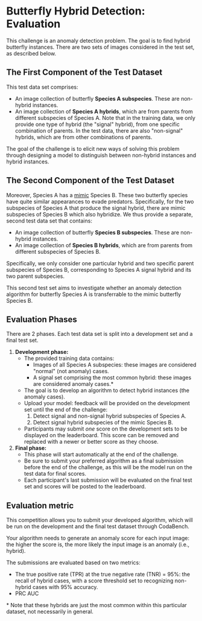 # Butterfly Hybrid Detection: Evaluation
This challenge is an anomaly detection problem. The goal is to find hybrid butterfly instances. There are two sets of images considered in the test set, as described below.

## The First Component of the Test Dataset
This test data set comprises:
- An image collection of butterfly **Species A subspecies**. These are non-hybrid instances.
- An image collection of **Species A hybrids**, which are from parents from different subspecies of Species A. Note that in the training data, we only provide one type of hybrid (the "signal" hybrid), from one specific combination of parents. In the test data, there are also "non-signal" hybrids, which are from other combinations of parents. 

The goal of the challenge is to elicit new ways of solving this problem through designing a model to distinguish between non-hybrid instances and hybrid instances.

## The Second Component of the Test Dataset
Moreover, Species A has a [mimic](https://en.wikipedia.org/wiki/M%C3%BCllerian_mimicry) Species B. These two butterfly species have quite similar appearances to evade predators. Specifically, for the two subspecies of Species A that produce the signal hybrid, there are mimic subspecies of Species B which also hybridize. We thus provide a separate, second test data set that contains:
- An image collection of butterfly **Species B subspecies**. These are non-hybrid instances.
- An image collection of **Species B hybrids**, which are from parents from different subspecies of Species B. 

Specifically, we only consider one particular hybrid and two specific parent subspecies of Species B, corresponding to Species A signal hybrid and its two parent subspecies. 

This second test set aims to investigate whether an anomaly detection algorithm for butterfly Species A is transferrable to the mimic butterfly Species B.

## Evaluation Phases
There are 2 phases. Each test data set is split into a development set and a final test set.  
1. **Development phase:**
	* The provided training data contains:
		- Images of all Species A subspecies: these images are considered "normal" (not anomaly) cases.
		- A signal set comprising the most common hybrid: these images are considered anomaly cases.*
	* The goal is to develop an algorithm to detect hybrid instances (the anomaly cases).
	* Upload your model: feedback will be provided on the development set until the end of the challenge:
		1. Detect signal and non-signal hybrid subspecies of Species A. 
		2. Detect signal hybrid subspecies of the mimic Species B.
	* Participants may submit _one_ score on the development sets to be displayed on the leaderboard. This score can be removed and replaced with a newer or better score as they choose.
2. **Final phase:**
	* This phase will start automatically at the end of the challenge.
 	* Be sure to submit your preferred algorithm as a final submission before the end of the challenge, as this will be the model run on the test data for final scores.
	* Each participant's last submission will be evaluated on the final test set and scores will be posted to the leaderboard. 

## Evaluation metric

This competition allows you to submit your developed algorithm, which will be run on the development and the final test dataset through CodaBench.

Your algorithm needs to generate an anomaly score for each input image: the higher the score is, the more likely the input image is an anomaly (i.e., hybrid).

The submissions are evaluated based on two metrics:
- The true positive rate (TPR) at the true negative rate (TNR) = 95%: the recall of hybrid cases, with a score threshold set to recognizing non-hybrid cases with 95% accuracy.
- PRC AUC


\*  Note that these hybrids are just the most common within this particular dataset, not necessarily in general.
